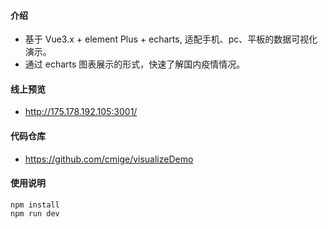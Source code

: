 
#### 介绍

- 基于 Vue3.x + element Plus + echarts, 适配手机、pc、平板的数据可视化演示。
- 通过 echarts 图表展示的形式，快速了解国内疫情情况。

#### 线上预览

- http://175.178.192.105:3001/

#### 代码仓库

- https://github.com/cmige/visualizeDemo

#### 使用说明
```
npm install
npm run dev
```

